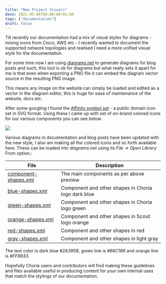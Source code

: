 ```yaml
---
title: "New Project Visuals"
date: 2021-05-06T00:00:00+01:00
tags: ["documentation"]
draft: false
---
```


Till recently our documentation had a mix of visual styles for diagrams - mixing icons from Cisco, AWS etc - I recently 
wanted to document the supported network topologies and realised I need a more unified visual style for the documentation.

For some time now I am using [diagrams.net](https://diagrams.net) to generate diagrams for blog posts and such, this
tool is ok for diagrams but what really sets it apart for me is that even when exporting a PNG file it can embed the 
diagram vector source in the resulting PNG image.

This means any image on the website can simply be loaded and edited as a vector in the diagram editor, this is huge
for ease of maintenance of the website, docs etc.

After some googling I found the [Affinity symbol set](https://github.com/ecceman/affinity) - a public domain icon set in
SVG format.  Using these I came up with set of on-brand colored icons for our various components you can see below.

![](../../../img/drawio-components.png)

Various diagrams in documentation and blog posts have been updated with the new style, I also am making all the colored
icons and so forth available here. These can be loaded into *diagrams.net* using its *File -> Open Library* From option.:

|File|Description|
|----|-----------|
|[component-shapes.xml](https://choria.io/docs/componentshapes.xml)|The main components as per above preview|
|[blue-shapes.xml](https://choria.io/docs/blue-shapes.xml)|Component and other shapes in Choria logo dark blue|
|[green-shapes.xml](https://choria.io/docs/green-shapes.xml)|Component and other shapes in Choria logo green|
|[orange-shapes.xml](https://choria.io/docs/orange-shapes.xml)|Component and other shapes in Scout logo orange|
|[red-shapes.xml](https://choria.io/docs/red-shapes.xml)|Component and other shapes in red|
|[gray-shapes.xml](https://choria.io/docs/gray-shapes.xml)|Component and other shapes in light gray|

The text color is dark blue *#2A395B*, green line is *#66C188* and orange line is *#FF9933*.

Hopefully Choria users and contributors will find making these guidelines and files available useful in producing content
for your own internal uses that match the stylings of our documentation.
